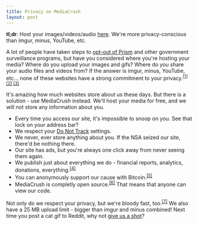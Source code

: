 ```yaml
---
title: Privacy on MediaCrush
layout: post
---
```


**tl;dr**: Host your images/videos/audio [here](https://mediacru.sh). We're more privacy-conscious than imgur,
minus, YouTube, etc.

A lot of people have taken steps to [opt-out of Prism](http://prism-break.org) and other government surveillance
programs, but have you considered where you're hosting your media? Where do you upload your images and gifs?
Where do you share your audio files and videos from? If the answer is imgur, minus, YouTube, etc... none of these
websites have a strong commitment to your privacy.<sup><a href="http://imgur.com/tos">[1]</a>
<a href="http://minus.com/pages/tos">[2]</a> <a href="http://www.google.com/intl/en/policies/privacy/">[3]</a></sup>

It's amazing how much websites store about us these days. But there is a solution - use MediaCrush instead.
We'll host your media for free, and we will not store any information about you.

* Every time you access our site, it's impossible to snoop on you. See that lock on your address bar?
* We respect your [Do Not Track](http://donottrack.us/) settings.
* We never, ever store anything about you. If the NSA seized our site, there'd be nothing there.
* Our site has ads, but you're always one click away from never seeing them again.
* We publish just about everything we do - financial reports, analytics, donations, everything.<sup><a href="https://mediacru.sh/transparency">[4]</a></sup>
* You can anonymously support our cause with Bitcoin.<sup><a href="https://mediacru.sh/donate">[5]</a></sup>
* MediaCrush is completly open source.<sup><a href="https://github.com/MediaCrush/MediaCrush">[6]</a></sup>
  That means that anyone can view our code.

Not only do we respect your privacy, but we're bloody fast, too.<sup><a href="https://mediacru.sh/demo">[7]</a></sup>
We also have a 25 MB upload limit - bigger than imgur and minus combined! Next time you post a cat gif to Reddit,
why not [give us a shot](https://mediacru.sh)?
